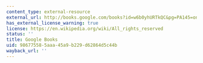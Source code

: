 ```yaml
---
content_type: external-resource
external_url: http://books.google.com/books?id=w6b0yhURTkQC&pg=PA145=onepage
has_external_license_warning: true
license: https://en.wikipedia.org/wiki/All_rights_reserved
status: ''
title: Google Books
uid: 98677558-5aaa-45a9-b229-d62864d5c44b
wayback_url: ''
---
```

